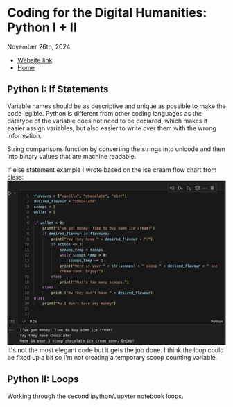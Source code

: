 # Coding for the Digital Humanities: Python I + II

November 26th, 2024

- [Website link](https://dh-coding-docs.netlify.app/)
- [Home](README.md)

## Python I: If Statements

Variable names should be as descriptive and unique as possible to make the code legible. Python is different from other coding languages as the datatype of the variable does not need to be declared, which makes it easier assign variables, but also easier to write over them with the wrong information.

String comparisons function by converting the strings into unicode and then into binary values that are machine readable.

If else statement example I wrote based on the ice cream flow chart from class:
![Ice cream if statement](images/python-if-statement.png)
It's not the most elegant code but it gets the job done. I think the loop could be fixed up a bit so I'm not creating a temporary scoop counting variable.

## Python II: Loops

Working through the second ipython/Jupyter notebook loops.